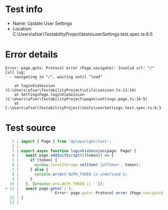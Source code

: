# Test info

- Name: Update User Settings
- Location: C:\Users\afsar\TestabilityProject\tests\userSettings.test.spec.ts:6:5

# Error details

```
Error: page.goto: Protocol error (Page.navigate): Invalid url: "/"
Call log:
  - navigating to "/", waiting until "load"

    at loginViaSession (C:\Users\afsar\TestabilityProject\utils\session.ts:11:14)
    at SettingsPage.loginViaSession (C:\Users\afsar\TestabilityProject\pages\settings.page.ts:16:5)
    at C:\Users\afsar\TestabilityProject\tests\userSettings.test.spec.ts:8:3
```

# Test source

```ts
   1 | import { Page } from '@playwright/test';
   2 |
   3 | export async function loginViaSession(page: Page) {
   4 |   await page.addInitScript(([token]) => {
   5 |     if (token) {
   6 |       window.localStorage.setItem('jwtToken', token);
   7 |     } else {
   8 |       console.error('AUTH_TOKEN is undefined');
   9 |     }
  10 |   }, [process.env.AUTH_TOKEN || '']);
> 11 |   await page.goto('/');
     |              ^ Error: page.goto: Protocol error (Page.navigate): Invalid url: "/"
  12 | }
  13 |
```